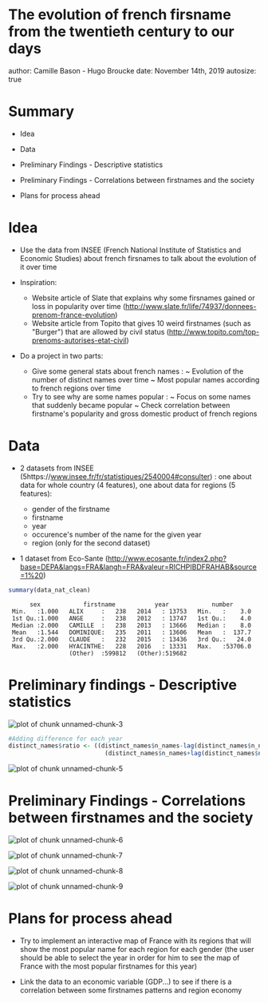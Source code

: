 The evolution of french firsname from the twentieth century to our days
========================================================
author: Camille Bason - Hugo Broucke
date: November 14th, 2019
autosize: true

Summary
========================================================

- Idea

- Data

- Preliminary Findings - Descriptive statistics

- Preliminary Findings - Correlations between firstnames and the society

- Plans for process ahead

Idea
========================================================

- Use the data from INSEE (French National Institute of Statistics and Economic Studies) about french firsnames to talk about the evolution of it over time

- Inspiration:
  - Website article of Slate that explains why some firsnames gained or loss in popularity over time (http://www.slate.fr/life/74937/donnees-prenom-france-evolution)
  - Website article from Topito that gives 10 weird firstnames (such as "Burger") that are allowed by civil status (http://www.topito.com/top-prenoms-autorises-etat-civil)

- Do a project in two parts:
  - Give some general stats about french names : 
    ~ Evolution of the number of distinct names over time
    ~ Most popular names according to french regions over time
  - Try to see why are some names popular :
    ~ Focus on some names that suddenly became popular
    ~ Check correlation between firstname's popularity and gross domestic product of french regions
    
Data
========================================================

- 2 datasets from INSEE (5https://www.insee.fr/fr/statistiques/2540004#consulter) : one about data for whole country (4 features), one about data for regions (5 features):
  - gender of the firstname
  - firstname
  - year
  - occurence's number of the name for the given year
  - region (only for the second dataset)
  

- 1 dataset from Eco-Sante (http://www.ecosante.fr/index2.php?base=DEPA&langs=FRA&langh=FRA&valeur=RICHPIBDFRAHAB&source=1%20)




```r
summary(data_nat_clean)
```

```
      sex            firstname           year            number       
 Min.   :1.000   ALIX     :   238   2014   : 13753   Min.   :    3.0  
 1st Qu.:1.000   ANGE     :   238   2012   : 13747   1st Qu.:    4.0  
 Median :2.000   CAMILLE  :   238   2013   : 13666   Median :    8.0  
 Mean   :1.544   DOMINIQUE:   235   2011   : 13606   Mean   :  137.7  
 3rd Qu.:2.000   CLAUDE   :   232   2015   : 13436   3rd Qu.:   24.0  
 Max.   :2.000   HYACINTHE:   228   2016   : 13331   Max.   :53706.0  
                 (Other)  :599812   (Other):519682                    
```

Preliminary findings - Descriptive statistics
========================================================

![plot of chunk unnamed-chunk-3](presentation-figure/unnamed-chunk-3-1.png)


```r
#Adding difference for each year
distinct_names$ratio <- ((distinct_names$n_names-lag(distinct_names$n_names))/
                           (distinct_names$n_names+lag(distinct_names$n_names))*100)
```

![plot of chunk unnamed-chunk-5](presentation-figure/unnamed-chunk-5-1.png)

Preliminary Findings - Correlations between firstnames and the society
========================================================

![plot of chunk unnamed-chunk-6](presentation-figure/unnamed-chunk-6-1.png)

![plot of chunk unnamed-chunk-7](presentation-figure/unnamed-chunk-7-1.png)

![plot of chunk unnamed-chunk-8](presentation-figure/unnamed-chunk-8-1.png)

![plot of chunk unnamed-chunk-9](presentation-figure/unnamed-chunk-9-1.png)

Plans for process ahead
========================================================

- Try to implement an interactive map of France with its regions that will show the most popular name for each region for each gender (the user should be able to select the year in order for him to see the map of France with the most popular firstnames for this year)

- Link the data to an economic variable (GDP...) to see if there is a correlation between some firstnames patterns and region economy
